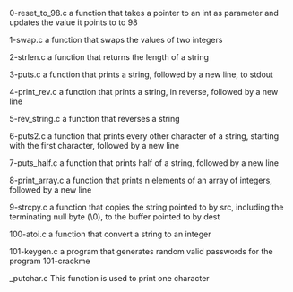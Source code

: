 0-reset_to_98.c a function that takes a pointer to an int as parameter and updates the value it points to to 98

1-swap.c a function that swaps the values of two integers

2-strlen.c a function that returns the length of a string

3-puts.c a function that prints a string, followed by a new line, to stdout

4-print_rev.c a function that prints a string, in reverse, followed by a new line

5-rev_string.c a function that reverses a string

6-puts2.c a function that prints every other character of a string, starting with the first character, followed by a new line

7-puts_half.c a function that prints half of a string, followed by a new line

8-print_array.c a function that prints n elements of an array of integers, followed by a new line

9-strcpy.c a function that copies the string pointed to by src, including the terminating null byte (\0), to the buffer pointed to by dest

100-atoi.c a function that convert a string to an integer

101-keygen.c a program that generates random valid passwords for the program 101-crackme

_putchar.c This function is used to print one character
